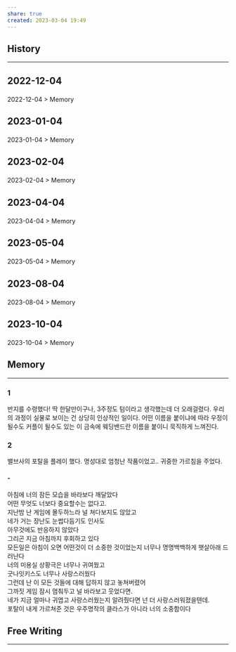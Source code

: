 ```yaml
---
share: true
created: 2023-03-04 19:49
---
```


## History
---
<h2><span><p>2022-12-04</p></span></h2><p><span><p><span alt="2022-12-04 > Memory" src="2022-12-04#Memory" class="internal-embed">2022-12-04 &gt; Memory</span></p></span></p><h2><span><p>2023-01-04</p></span></h2><p><span><p><span alt="2023-01-04 > Memory" src="2023-01-04#Memory" class="internal-embed">2023-01-04 &gt; Memory</span></p></span></p><h2><span><p>2023-02-04</p></span></h2><p><span><p><span alt="2023-02-04 > Memory" src="2023-02-04#Memory" class="internal-embed">2023-02-04 &gt; Memory</span></p></span></p><h2><span><p>2023-04-04</p></span></h2><p><span><p><span alt="2023-04-04 > Memory" src="2023-04-04#Memory" class="internal-embed">2023-04-04 &gt; Memory</span></p></span></p><h2><span><p>2023-05-04</p></span></h2><p><span><p><span alt="2023-05-04 > Memory" src="2023-05-04#Memory" class="internal-embed">2023-05-04 &gt; Memory</span></p></span></p><h2><span><p>2023-08-04</p></span></h2><p><span><p><span alt="2023-08-04 > Memory" src="2023-08-04#Memory" class="internal-embed">2023-08-04 &gt; Memory</span></p></span></p><h2><span><p>2023-10-04</p></span></h2><p><span><p><span alt="2023-10-04 > Memory" src="2023-10-04#Memory" class="internal-embed">2023-10-04 &gt; Memory</span></p></span></p>


## Memory
---
### 1
반지를 수령했다! 딱 한달만이구나, 3주정도 텀이라고 생각했는데 더 오래걸렸다. 우리의 과정이 실물로 보이는 건 상당히 인상적인 일이다. 어떤 이름을 붙이냐에 따라 우정이 될수도 커플이 될수도 있는 이 금속에 웨딩밴드란 이름을 붙이니 묵직하게 느껴진다.

### 2
밸브사의 포탈을 플레이 했다.
명성대로 엄청난 작품이었고.. 귀중한 가르침을 주었다.
#### -
아침에 너의 잠든 모습을 바라보다 깨달았다  
어떤 무엇도 너보다 중요할수는 없다고.  
지난밤 난 게임에 몰두하느라 널 쳐다보지도 않았고  
네가 거는 장난도 눈썹다듬기도 인사도  
아무것에도 반응하지 않았다  
그리곤 지금 아침까지 후회하고 있다  
모든일은 아침이 오면 어떤것이 더 소중한 것이었는지 너무나 명명백백하게 햇살아래 드러난다  
너의 미용실 상황극은 너무나 귀여웠고  
굿나잇키스도 너무나 사랑스러웠다  
그런데 난 이 모든 것들에 대해 답하지 않고 놓쳐버렸어  
그까짓 게임 잠시 멈춰두고 널 바라보고 웃었다면.  
네가 지금 얼마나 귀엽고 사랑스러웠는지 알려줬다면 넌 더 사랑스러워졌을텐데.  
포탈이 내게 가르쳐준 것은 우주명작의 클라스가 아니라 너의 소중함이다



## Free Writing
---
